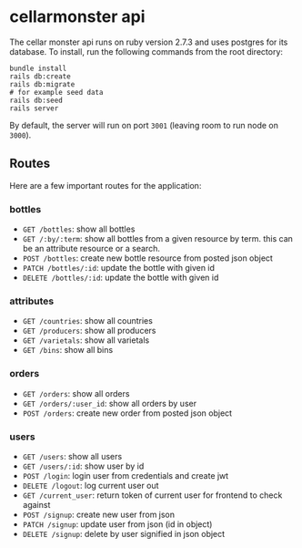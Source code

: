 # cellarmonster api

The cellar monster api runs on ruby version 2.7.3 and uses postgres for its database. To install, run the following commands from the root directory:

```
bundle install
rails db:create
rails db:migrate
# for example seed data
rails db:seed
rails server
```

By default, the server will run on port `3001` (leaving room to run node on `3000`).

## Routes
Here are a few important routes for the application:

### bottles
* `GET /bottles`: show all bottles
* `GET /:by/:term`: show all bottles from a given resource by term. this can be an attribute resource or a search.
* `POST /bottles`: create new bottle resource from posted json object
* `PATCH /bottles/:id`: update the bottle with given id
* `DELETE /bottles/:id`: update the bottle with given id

### attributes
* `GET /countries`: show all countries
* `GET /producers`: show all producers
* `GET /varietals`: show all varietals
* `GET /bins`: show all bins

### orders
* `GET /orders`: show all orders
* `GET /orders/:user_id`: show all orders by user
* `POST /orders`: create new order from posted json object

### users
* `GET /users`: show all users
* `GET /users/:id`: show user by id
* `POST /login`: login user from credentials and create jwt
* `DELETE /logout`: log current user out
* `GET /current_user`: return token of current user for frontend to check against
* `POST /signup`: create new user from json
* `PATCH /signup`: update user from json (id in object)
* `DELETE /signup`: delete by user signified in json object
